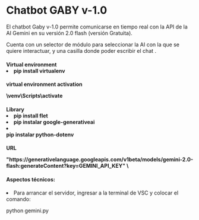 <caption>
    <div class="container" style="text-aling:center";>
        <h1>Chatbot GABY v-1.0</h1>
    </div>
</caption>

<section>
<div class="container">
    <p>El chatbot Gaby v-1.0 permite comunicarse en tiempo real con la API de la AI Gemini en su versión 2.0 flash (versión Gratuita).</p>
    <p>Cuenta con un selector de módulo para seleccionar la AI con la que se quiere interactuar, y una casilla donde poder escribir el chat . </p>
</div>
    
<div class="container">
    <h4>Virtual environment</4>
    <li>pip install virtualenv</li>
</div>

<div class="container">
    <h4>virtual environment activation</4>
    <p>\venv\Scripts\activate</p>
</div>
        
<div class="container">
    <h4>Library</4>
    <li>pip install flet</li>
    <li>pip instalar google-generativeai</li>
    <li></li>pip instalar python-dotenv</li>
</div>

<div class="container">
    <h4>URL</4>
    <p>"https://generativelanguage.googleapis.com/v1beta/models/gemini-2.0-flash:generateContent?key=GEMINI_API_KEY" \</p>
</div>
</section>

<footer>
<div class="container my-2">
    <h4>Aspectos técnicos:</h4>
</div>

<div class="container my-2">
    <li>Para arrancar el servidor, ingresar a la terminal de VSC y colocar el comando:</li> 
        <p>python gemini.py</p>
</div>
</footer>
